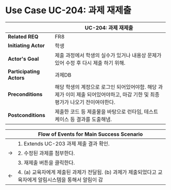 # Use Case UC-204: 과제 재제출

|                          | UC-204: 과제 재제출                      |
| ------------------------ | ------------------------------------------ |
| __Related REQ__          | FR8                                        |
| __Initiating Actor__     | 학생                                     |
| __Actor's Goal__         |  제출 과정에서 학생의 실수가 있거나 내용상 문제가 있어 수정 후 다시 제출 하기 위해.       |
| __Participating Actors__ |  과제DB                   |
| __Preconditions__        | 해당 학생의 계정으로 로그인 되어있어야함. 해당 과제가 이미 제출 되어있어야하고, 마감 기한 및 최종 평가가 나오기 전이여야한다. |
| __Postconditions__       | 제출한 코드 등 제출물을 바탕으로 런타임, 테스트 케이스 등 결과를 도출해냄.    |

|      | Flow of Events for Main Success Scenario                     |
| ---- | ------------------------------------------------------------ |
|   | 1. Extends UC-203 과제 제출 결과 확인.                            |
| ->   | 2. 수정된 과제를 첨부한다.                            |
|      | 3. 재제출 버튼을 클릭한다. |
| <-   | 4. (a) 교육자에게 제출된 과제가 전달됨. (b) 과제가 제출되었다고 교육자에게 알림시스템을 통해서 알림이 감 |


